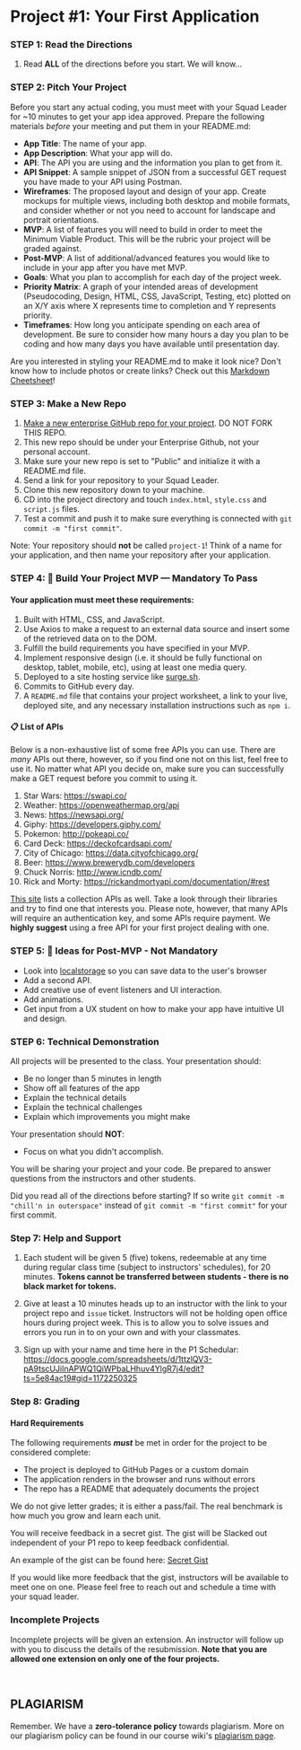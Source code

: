 
# Project #1: Your First Application

### STEP 1: Read the Directions
1) Read **ALL** of the directions before you start. We will know...

### STEP 2: Pitch Your Project
Before you start any actual coding, you must meet with your Squad Leader for ~10 minutes to get your app idea approved. Prepare the following materials _before_ your meeting and put them in your README.md:
- **App Title**: The name of your app.
- **App Description**: What your app will do.
- **API**: The API you are using and the information you plan to get from it.
- **API Snippet**: A sample snippet of JSON from a successful GET request you have made to your API using Postman.
- **Wireframes**:  The proposed layout and design of your app. Create mockups for multiple views, including both desktop and mobile formats, and consider whether or not you need to account for landscape and portrait orientations.
- **MVP**: A list of features you will need to build in order to meet the Minimum Viable Product. This will be the rubric your project will be graded against.
- **Post-MVP**: A list of additional/advanced features you would like to include in your app after you have met MVP.
- **Goals**: What you plan to accomplish for each day of the project week.
- **Priority Matrix**: A graph of your intended areas of development (Pseudocoding, Design, HTML, CSS, JavaScript, Testing, etc) plotted on an X/Y axis where X represents time to completion and Y represents priority.
- **Timeframes**: How long you anticipate spending on each area of development. Be sure to consider how many hours a day you plan to be coding and how many days you have available until presentation day.

Are you interested in styling your README.md to make it look nice? Don't know how to include photos or create links? Check out this [Markdown Cheetsheet](https://github.com/adam-p/markdown-here/wiki/Markdown-Cheatsheet)!

### STEP 3: Make a New Repo
1. [Make a new enterprise GitHub repo for your project](https://help.github.com/articles/create-a-repo/). DO NOT FORK THIS REPO. 
2. This new repo should be under your Enterprise Github, not your personal account.
2. Make sure your new repo is set to "Public" and initialize it with a README.md file.
3. Send a link for your repository to your Squad Leader.
4. Clone this new repository down to your machine.
5. CD into the project directory and touch ```index.html```, ```style.css``` and ```script.js``` files.
6. Test a commit and push it to make sure everything is connected with ```git commit -m "first commit"```.

Note: Your repository should **not** be called `project-1`! Think of a name for your application, and then name your repository after your application. 

### STEP 4: &#x1F534; Build Your Project MVP — Mandatory To Pass

#### Your application must meet these requirements:

  1. Built with HTML, CSS, and JavaScript.
  1. Use Axios to make a request to an external data source and insert some of the retrieved data on to the DOM.
  1. Fulfill the build requirements you have specified in your MVP.
  1. Implement responsive design (i.e. it should be fully functional on desktop, tablet, mobile, etc), using at least one media query.
  1. Deployed to a site hosting service like [surge.sh](https://surge.sh/).
  1. Commits to GitHub every day.
  1. A `README.md` file that contains your project worksheet, a link to your live, deployed site, and any necessary installation instructions such as ```npm i```.

#### 📋 List of APIs

Below is a non-exhaustive list of some free APIs you can use. There are _many_ APIs out there, however, so if you find one not on this list, feel free to use it. No matter what API you decide on, make sure you can successfully make a GET request before you commit to using it.

  1. Star Wars: https://swapi.co/
  1. Weather: https://openweathermap.org/api
  1. News: https://newsapi.org/
  1. Giphy: https://developers.giphy.com/
  1. Pokemon: http://pokeapi.co/
  1. Card Deck: https://deckofcardsapi.com/
  1. City of Chicago: https://data.cityofchicago.org/
  1. Beer: https://www.brewerydb.com/developers
  1. Chuck Norris: http://www.icndb.com/
  1. Rick and Morty: https://rickandmortyapi.com/documentation/#rest
  
[This site](https://github.com/toddmotto/public-apis) lists a collection APIs as well. Take a look through their libraries and try to find one that interests you. Please note, however, that many APIs will require an authentication key, and some APIs require payment. We **highly suggest** using a free API for your first project dealing with one.

### STEP 5: &#x1F535; Ideas for Post-MVP - Not Mandatory
- Look into [localstorage](https://developer.mozilla.org/en-US/docs/Web/API/Window/localStorage) so you can save data to the user's browser 
- Add a second API.
- Add creative use of event listeners and UI interaction.
- Add animations.
- Get input from a UX student on how to make your app have intuitive UI and design.

### STEP 6: Technical Demonstration

All projects will be presented to the class.  Your presentation should:

* Be no longer than 5 minutes in length
* Show off all features of the app
* Explain the technical details
* Explain the technical challenges
* Explain which improvements you might make

Your presentation should **NOT**:
* Focus on what you didn't accomplish.

You will be sharing your project and your code.  Be prepared to answer questions from the instructors and other students.

Did you read all of the directions before starting? If so write `git commit -m "chill'n in outerspace"` instead of `git commit -m "first commit"` for your first commit.

### Step 7: Help and Support

1. Each student will be given 5 (five) tokens, redeemable at any time during regular class time (subject to instructors' schedules), for 20 minutes. **Tokens cannot be transferred between students - there is no black market for tokens.**

2. Give at least a 10 minutes heads up to an instructor with the link to your project repo and `issue` ticket. Instructors will not be holding open office hours during project week. This is to allow you to solve issues and errors you run in to on your own and with your classmates. 

3. Sign up with your name and time here in the P1 Schedular: https://docs.google.com/spreadsheets/d/1ttzlQV3-pA9tscUJiInAPWQ1QiWPbaLHhuv4YlgR7j4/edit?ts=5e84ac19#gid=1172250325

### Step 8: Grading

#### Hard Requirements

The following requirements **_must_** be met in order for the project to be
considered complete:

- The project is deployed to GitHub Pages or a custom domain
- The application renders in the browser and runs without errors
- The repo has a README that adequately documents the project

We do not give letter grades; it is either a pass/fail. The real benchmark is how much you grow and learn each unit. 

You will receive feedback in a secret gist. The gist will be Slacked out independent of your P1 repo to keep feedback confidential. 

An example of the gist can be found here: [Secret Gist](https://gist.git.generalassemb.ly/SteveVW/6b49d9b08d1edcd203609d843eb8b97f)

If you would like more feedback that the gist, instructors will be available to meet one on one. Please feel free to reach out and schedule a time with your squad leader. 

### Incomplete Projects

Incomplete projects will be given an extension. An instructor will follow up with you to discuss the details of the resubmission.  **Note that you are allowed one extension on only one of the four projects.**

<br>

## PLAGIARISM

Remember. We have a **zero-tolerance policy** towards plagiarism. More on our plagiarism policy can be found in our course wiki's [plagiarism page](https://gist.git.generalassemb.ly/SteveVW/7b780310c82d10df98a4e620abbfbfec).
